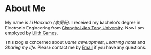 # About Me


My name is *Li Haoxuan (李昊轩)*. I received my bachelor’s degree in Electronic Engineering from [Shanghai Jiao Tong University](https://www.sjtu.edu.cn). Now I am employed by [Lilith Games](https://www.lilithgames.com/cn/).

This blog is concerned about *Game development*, *Learning notes* and *Sharing my life*. Please contact me by [Email](mailto:lihaoxuan6@163.com) if you have any questions.

